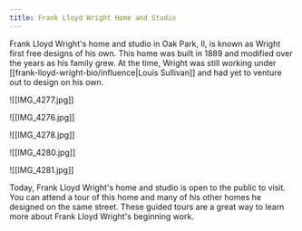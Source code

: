 ```yaml
---
title: Frank Lloyd Wright Home and Studio
---
```


Frank Lloyd Wright's home and studio in Oak Park, Il, is known as Wright first free designs of his own.  This home was built in 1889 and modified over the years as his family grew.  At the time, Wright was still working under [[frank-lloyd-wright-bio/influence|Louis Sullivan]] and had yet to venture out to design on his own. 

![[IMG_4277.jpg]]

![[IMG_4276.jpg]]

![[IMG_4278.jpg]]

![[IMG_4280.jpg]]

![[IMG_4281.jpg]]

Today, Frank Lloyd Wright's home and studio is open to the public to visit.  You can attend a tour of this home and many of his other homes he designed on the same street.  These guided tours are a great way to learn more about Frank Lloyd Wright's beginning work.